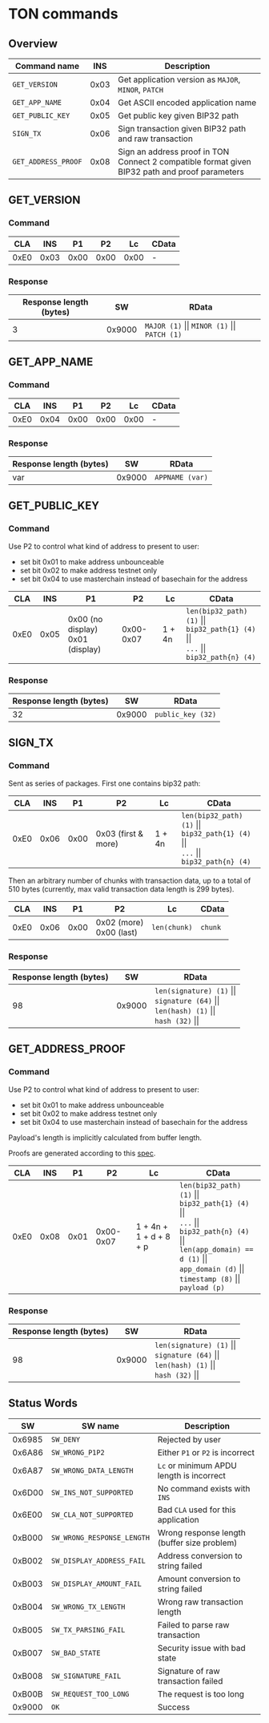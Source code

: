 # TON commands

## Overview

| Command name | INS | Description |
| --- | --- | --- |
| `GET_VERSION` | 0x03 | Get application version as `MAJOR`, `MINOR`, `PATCH` |
| `GET_APP_NAME` | 0x04 | Get ASCII encoded application name |
| `GET_PUBLIC_KEY` | 0x05 | Get public key given BIP32 path |
| `SIGN_TX` | 0x06 | Sign transaction given BIP32 path and raw transaction |
| `GET_ADDRESS_PROOF` | 0x08 | Sign an address proof in TON Connect 2 compatible format given BIP32 path and proof parameters |

## GET_VERSION

### Command

| CLA | INS | P1 | P2 | Lc | CData |
| --- | --- | --- | --- | --- | --- |
| 0xE0 | 0x03 | 0x00 | 0x00 | 0x00 | - |

### Response

| Response length (bytes) | SW | RData |
| --- | --- | --- |
| 3 | 0x9000 | `MAJOR (1)` \|\| `MINOR (1)` \|\| `PATCH (1)` |

## GET_APP_NAME

### Command

| CLA | INS | P1 | P2 | Lc | CData |
| --- | --- | --- | --- | --- | --- |
| 0xE0 | 0x04 | 0x00 | 0x00 | 0x00 | - |

### Response

| Response length (bytes) | SW | RData |
| --- | --- | --- |
| var | 0x9000 | `APPNAME (var)` |

## GET_PUBLIC_KEY

### Command

Use P2 to control what kind of address to present to user:
* set bit 0x01 to make address unbounceable
* set bit 0x02 to make address testnet only
* set bit 0x04 to use masterchain instead of basechain for the address

| CLA | INS | P1 | P2 | Lc | CData |
| --- | --- | --- | --- | --- | --- |
| 0xE0 | 0x05 | 0x00 (no display) <br> 0x01 (display) | 0x00-0x07 | 1 + 4n | `len(bip32_path) (1)` \|\|<br> `bip32_path{1} (4)` \|\|<br>`...` \|\|<br>`bip32_path{n} (4)` |

### Response

| Response length (bytes) | SW | RData |
| --- | --- | --- |
| 32 | 0x9000 |  `public_key (32)` |

## SIGN_TX

### Command

Sent as series of packages. First one contains bip32 path:

| CLA | INS | P1 | P2 | Lc | CData |
| --- | --- | --- | --- | --- | --- |
| 0xE0 | 0x06 | 0x00 | 0x03 (first & more) | 1 + 4n | `len(bip32_path) (1)` \|\|<br> `bip32_path{1} (4)` \|\|<br>`...` \|\|<br>`bip32_path{n} (4)` |

Then an arbitrary number of chunks with transaction data, up to a total of 510 bytes (currently, max valid transaction data length is 299 bytes).

| CLA | INS | P1 | P2 | Lc | CData |
| --- | --- | --- | --- | --- | --- |
| 0xE0 | 0x06 | 0x00 | 0x02 (more) <br> 0x00 (last) | `len(chunk)` | `chunk` |

### Response

| Response length (bytes) | SW | RData |
| --- | --- | --- |
| 98 | 0x9000 | `len(signature) (1)` \|\| <br> `signature (64)` \|\| <br> `len(hash) (1)` \|\| <br> `hash (32)` \|\||

## GET_ADDRESS_PROOF

### Command

Use P2 to control what kind of address to present to user:
* set bit 0x01 to make address unbounceable
* set bit 0x02 to make address testnet only
* set bit 0x04 to use masterchain instead of basechain for the address

Payload's length is implicitly calculated from buffer length.

Proofs are generated according to this [spec](https://github.com/ton-blockchain/ton-connect/blob/main/requests-responses.md#address-proof-signature-ton_proof).

| CLA | INS | P1 | P2 | Lc | CData |
| --- | --- | --- | --- | --- | --- |
| 0xE0 | 0x08 | 0x01 | 0x00-0x07 | 1 + 4n + 1 + d + 8 + p | `len(bip32_path) (1)` \|\|<br> `bip32_path{1} (4)` \|\|<br>`...` \|\|<br>`bip32_path{n} (4)` \|\|<br> `len(app_domain) == d (1)` \|\|<br> `app_domain (d)` \|\|<br> `timestamp (8)` \|\|<br> `payload (p)` |

### Response

| Response length (bytes) | SW | RData |
| --- | --- | --- |
| 98 | 0x9000 | `len(signature) (1)` \|\| <br> `signature (64)` \|\| <br> `len(hash) (1)` \|\| <br> `hash (32)` \|\||

## Status Words

| SW | SW name | Description |
| --- | --- | --- |
| 0x6985 | `SW_DENY` | Rejected by user |
| 0x6A86 | `SW_WRONG_P1P2` | Either `P1` or `P2` is incorrect |
| 0x6A87 | `SW_WRONG_DATA_LENGTH` | `Lc` or minimum APDU length is incorrect |
| 0x6D00 | `SW_INS_NOT_SUPPORTED` | No command exists with `INS` |
| 0x6E00 | `SW_CLA_NOT_SUPPORTED` | Bad `CLA` used for this application |
| 0xB000 | `SW_WRONG_RESPONSE_LENGTH` | Wrong response length (buffer size problem) |
| 0xB002 | `SW_DISPLAY_ADDRESS_FAIL` | Address conversion to string failed |
| 0xB003 | `SW_DISPLAY_AMOUNT_FAIL` | Amount conversion to string failed |
| 0xB004 | `SW_WRONG_TX_LENGTH` | Wrong raw transaction length |
| 0xB005 | `SW_TX_PARSING_FAIL` | Failed to parse raw transaction |
| 0xB007 | `SW_BAD_STATE` | Security issue with bad state |
| 0xB008 | `SW_SIGNATURE_FAIL` | Signature of raw transaction failed |
| 0xB00B | `SW_REQUEST_TOO_LONG` | The request is too long |
| 0x9000 | `OK` | Success |
